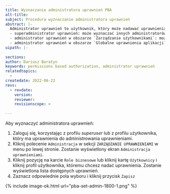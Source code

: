 ```yaml
---
title: Wyznaczanie administratora uprawnień PBA
alt-title: 
subject: Procedura wyznaczanie administratora uprawnień
abstract: |-
  Administrator uprawnień to użytkownik, który może nadawać uprawnienia innym użytkownikom. W modelu PBA można wyróżnić trzy kategorie administratorów uprawnień:
  - superadministrator uprawnień: może wyznaczać innych administratorów uprawnień
  - administrator uprawnień w obszarze `Zarządzanie użytkownikami`: może przypisywać uprawnienia dotyczące zarządzania profilami użytkowników
  - administrator uprawnień w obszarze `Globalne uprawnienia aplikacji`: może przypisywać uprawnienia dotyczące używania aplikacji i ich tworzenia
uipath: |-
  
sections:
author: Dariusz Boratyn
keywords: permissions based authorization, administrator uprawnień
relatedtopics:
  - 
createdate: 2022-06-23
revs:
  - revdate: 
    version: 
    reviewer: 
    revisionscope: > 
      
---
```


Aby wyznaczyć administratora uprawnień:
1. Zaloguj się, korzystając z profilu *superuser* lub z profilu użytkownika, który ma uprawnienia do administrowania uprawnieniami.
1. Kliknij polecenie `Administracja` w sekcji `ZARZĄDZANIE UPRAWNIENIAMI` w menu po lewej stronie. Zostanie wyświetlony ekran `Administracja uprawnieniami`.
1. Kliknij pozycję na karcie `Role biznesowe` lub kliknij kartę `Użytkownicy` i kliknij profil użytkownika, któremu chcesz nadać uprawnienia. Zostanie wyświetlona lista dostępnych uprawnień.
1. Zaznacz odpowiednie pola wyboru i kliknij przycisk `Zapisz`

{% include image-ok.html url="pba-set-admin-1800-1.png" %}
